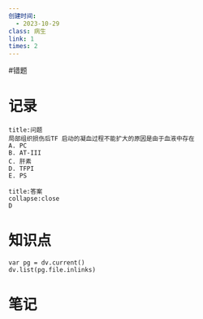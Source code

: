 ```yaml
---
创建时间:
  - 2023-10-29
class: 病生
link: 1
times: 2
---
```

#错题


记录
==
```ad-question
title:问题
局部组织损伤后TF 启动的凝血过程不能扩大的原因是由于血液中存在
A. PC
B. AT-III
C. 肝素 
D. TFPI
E. PS
```

```ad-note
title:答案
collapse:close
D
```

知识点
==
```dataviewjs
var pg = dv.current()
dv.list(pg.file.inlinks)
```

笔记
==